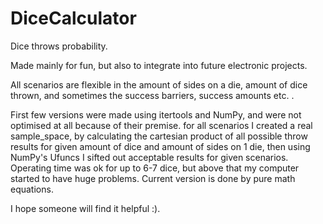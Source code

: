 # DiceCalculator
Dice throws probability.

Made mainly for fun, but also to integrate into future electronic projects.

All scenarios are flexible in the amount of sides on a die, amount of dice thrown, and sometimes the success barriers, success amounts etc. .

First few versions were made using itertools and NumPy, and were not optimised at all because of their premise. for all scenarios I created a real sample_space, by calculating the
cartesian product of all possible throw results for given amount of dice and amount of sides on 1 die, then using NumPy's Ufuncs I sifted out acceptable results for given scenarios.
Operating time was ok for up to 6-7 dice, but above that my computer started to have huge problems. Current version is done by pure math equations.

I hope someone will find it helpful :).
